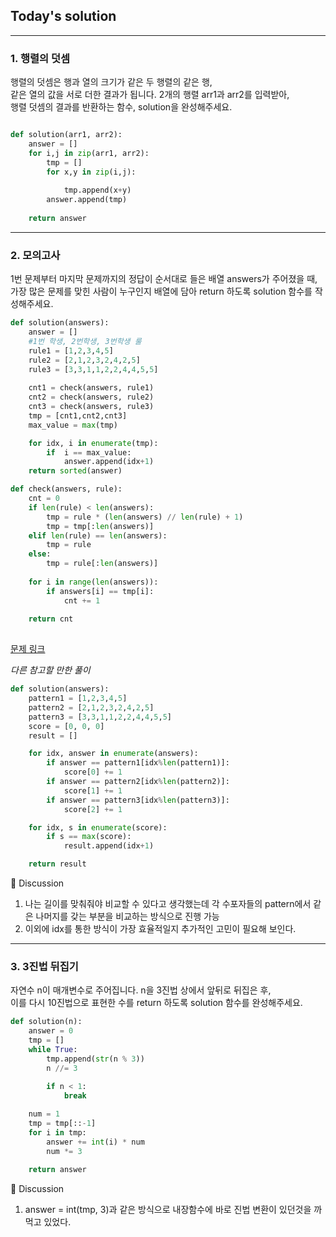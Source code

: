 ## Today's solution

---

### 1. 행렬의 덧셈
행렬의 덧셈은 행과 열의 크기가 같은 두 행렬의 같은 행,  
같은 열의 값을 서로 더한 결과가 됩니다. 2개의 행렬 arr1과 arr2를 입력받아,  
행렬 덧셈의 결과를 반환하는 함수, solution을 완성해주세요.
```python

def solution(arr1, arr2):
    answer = []
    for i,j in zip(arr1, arr2):
        tmp = []
        for x,y in zip(i,j):
            
            tmp.append(x+y)
        answer.append(tmp)
            
    return answer


```


---

### 2. 모의고사
1번 문제부터 마지막 문제까지의 정답이 순서대로 들은 배열 answers가 주어졌을 때,  
가장 많은 문제를 맞힌 사람이 누구인지 배열에 담아 return 하도록 solution 함수를 작성해주세요.  

```python
def solution(answers):
    answer = []
    #1번 학생, 2번학생, 3번학생 룰 
    rule1 = [1,2,3,4,5]
    rule2 = [2,1,2,3,2,4,2,5]
    rule3 = [3,3,1,1,2,2,4,4,5,5]
    
    cnt1 = check(answers, rule1)
    cnt2 = check(answers, rule2)
    cnt3 = check(answers, rule3)
    tmp = [cnt1,cnt2,cnt3]
    max_value = max(tmp)

    for idx, i in enumerate(tmp):
        if  i == max_value:     
            answer.append(idx+1)
    return sorted(answer)

def check(answers, rule):
    cnt = 0 
    if len(rule) < len(answers):
        tmp = rule * (len(answers) // len(rule) + 1)
        tmp = tmp[:len(answers)]
    elif len(rule) == len(answers):
        tmp = rule
    else:
        tmp = rule[:len(answers)]
        
    for i in range(len(answers)):
        if answers[i] == tmp[i]:
            cnt += 1 
    
    return cnt 
    

```

[문제 링크](https://school.programmers.co.kr/learn/courses/30/lessons/42840/solution_groups?language=python3)

*다른 참고할 만한 풀이*

```python
def solution(answers):
    pattern1 = [1,2,3,4,5]
    pattern2 = [2,1,2,3,2,4,2,5]
    pattern3 = [3,3,1,1,2,2,4,4,5,5]
    score = [0, 0, 0]
    result = []

    for idx, answer in enumerate(answers):
        if answer == pattern1[idx%len(pattern1)]:
            score[0] += 1
        if answer == pattern2[idx%len(pattern2)]:
            score[1] += 1
        if answer == pattern3[idx%len(pattern3)]:
            score[2] += 1

    for idx, s in enumerate(score):
        if s == max(score):
            result.append(idx+1)

    return result

```


🤔 Discussion

1. 나는 길이를 맞춰줘야 비교할 수 있다고 생각했는데 각 수포자들의 pattern에서 같은 나머지를 갖는 부분을 비교하는 방식으로 진행 가능 
2. 이외에 idx를 통한 방식이 가장 효율적일지 추가적인 고민이 필요해 보인다. 


---

### 3. 3진법 뒤집기 

자연수 n이 매개변수로 주어집니다. n을 3진법 상에서 앞뒤로 뒤집은 후,  
이를 다시 10진법으로 표현한 수를 return 하도록 solution 함수를 완성해주세요.  

```python
def solution(n):
    answer = 0
    tmp = []
    while True:
        tmp.append(str(n % 3))
        n //= 3
        
        if n < 1:
            break

    num = 1 
    tmp = tmp[::-1]
    for i in tmp:
        answer += int(i) * num
        num *= 3
        
    return answer


```
🤔 Discussion

1. answer = int(tmp, 3)과 같은 방식으로 내장함수에 바로 진법 변환이 있던것을 까먹고 있었다. 




